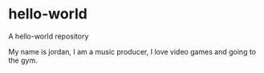 # hello-world
A hello-world repository

My name is jordan, I am a music producer, I love video games and going to the gym.
